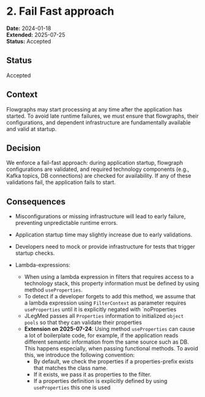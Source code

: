 # 2. Fail Fast approach

**Date:** 2024-01-18  
**Extended:** 2025-07-25  
**Status:** Accepted

## Status

Accepted

## Context

Flowgraphs may start processing at any time after the application has started.
To avoid late runtime failures, we must ensure that flowgraphs, their configurations, and dependent infrastructure are fundamentally available and valid at startup.

## Decision

We enforce a fail-fast approach: during application startup, flowgraph configurations are validated, and required technology components (e.g., Kafka topics, DB connections) are checked for availability. If any of these validations fail, the application fails to start.

## Consequences
* Misconfigurations or missing infrastructure will lead to early failure, preventing unpredictable runtime errors.
* Application startup time may slightly increase due to early validations.
* Developers need to mock or provide infrastructure for tests that trigger startup checks.

* Lambda-expressions: 
  * When using a lambda expression in filters that requires access to a technology stack, this property information must be defined by using method `useProperties`.
  * To detect if a developer forgets to add this method, we assume that a lambda expression using `FilterContext` as parameter requires `useProperties` until it is explicitly negated with `noProperties
  * JLegMed passes all `Properties` information to initialized `object pools` so that they can validate their properties
  * __Extension on 2025-07-24__: 
    Using method `useProperties` can cause a lot of boilerplate code, for example, if the application reads different semantic information from the same source such as DB. This happens especially, when passing functional methods. To avoid this, we introduce the following convention: 
       * By default, we check the properties if a properties-prefix exists that matches the class name. 
       * If it exists, we pass it as properties to the filter. 
       * If a properties definition is explicitly defined by using `useProperties` this one is used